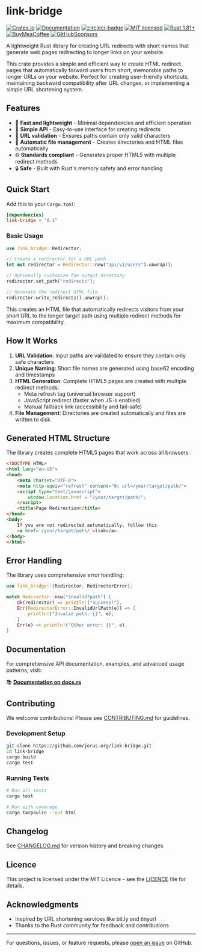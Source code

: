 # link-bridge

[![Crates.io][crates-badge]][crates-url]
[![Documentation][docs-badge]][docs-url]
[![circleci-badge]][circleci-url]
[![MIT licensed][mit-badge]][mit-url]
[![Rust 1.81+][version-badge]][version-url]
[![BuyMeaCoffee][bmac-badge]][bmac-url]
[![GitHubSponsors][ghub-badge]][ghub-url]

[crates-badge]: https://img.shields.io/crates/v/link-bridge.svg
[crates-url]: https://crates.io/crates/link-bridge
[docs-badge]: https://docs.rs/link-bridge/badge.svg
[docs-url]: https://docs.rs/link-bridge
[mit-badge]: https://img.shields.io/badge/license-MIT-blue.svg
[mit-url]: https://github.com/jerus-org/link-bridge/blob/main/LICENSE
[circleci-badge]: https://dl.circleci.com/status-badge/img/gh/jerus-org/link-bridge/tree/main.svg?style=svg
[circleci-url]: https://dl.circleci.com/status-badge/redirect/gh/jerus-org/link-bridge/tree/main
[version-badge]: https://img.shields.io/badge/rust-1.81+-orange.svg
[version-url]: https://www.rust-lang.org
[bmac-badge]: https://badgen.net/badge/icon/buymeacoffee?color=yellow&icon=buymeacoffee&label
[bmac-url]: https://buymeacoffee.com/jerusdp
[ghub-badge]: https://img.shields.io/badge/sponsor-30363D?logo=GitHub-Sponsors&logoColor=#white
[ghub-url]: https://github.com/sponsors/jerusdp

A lightweight Rust library for creating URL redirects with short names that generate web pages redirecting to longer links on your website.

This crate provides a simple and efficient way to create HTML redirect pages that automatically forward users from short, memorable paths to longer URLs on your website. Perfect for creating user-friendly shortcuts, maintaining backward compatibility after URL changes, or implementing a simple URL shortening system.

## Features

- 🚀 **Fast and lightweight** - Minimal dependencies and efficient operation
- 🔧 **Simple API** - Easy-to-use interface for creating redirects
- 🎯 **URL validation** - Ensures paths contain only valid characters
- 📁 **Automatic file management** - Creates directories and HTML files automatically
- 🌐 **Standards compliant** - Generates proper HTML5 with multiple redirect methods
- 🔒 **Safe** - Built with Rust's memory safety and error handling

## Quick Start

Add this to your `Cargo.toml`:

```toml
[dependencies]
link-bridge = "0.1"
```

### Basic Usage

```rust
use link_bridge::Redirector;

// Create a redirector for a URL path
let mut redirector = Redirector::new("api/v1/users").unwrap();

// Optionally customize the output directory
redirector.set_path("redirects");

// Generate the redirect HTML file
redirector.write_redirects().unwrap();
```

This creates an HTML file that automatically redirects visitors from your short URL to the longer target path using multiple redirect methods for maximum compatibility.

## How It Works

1. **URL Validation**: Input paths are validated to ensure they contain only safe characters
2. **Unique Naming**: Short file names are generated using base62 encoding and timestamps
3. **HTML Generation**: Complete HTML5 pages are created with multiple redirect methods:
   - Meta refresh tag (universal browser support)
   - JavaScript redirect (faster when JS is enabled)
   - Manual fallback link (accessibility and fail-safe)
4. **File Management**: Directories are created automatically and files are written to disk

## Generated HTML Structure

The library creates complete HTML5 pages that work across all browsers:

```html
<!DOCTYPE HTML>
<html lang="en-US">
<head>
    <meta charset="UTF-8">
    <meta http-equiv="refresh" content="0; url=/your/target/path/">
    <script type="text/javascript">
        window.location.href = "/your/target/path/";
    </script>
    <title>Page Redirection</title>
</head>
<body>
    If you are not redirected automatically, follow this 
    <a href='/your/target/path/'>link</a>.
</body>
</html>
```

## Error Handling

The library uses comprehensive error handling:

```rust
use link_bridge::{Redirector, RedirectorError};

match Redirector::new("invalid?path") {
    Ok(redirector) => println!("Success!"),
    Err(RedirectorError::InvalidUrlPath(e)) => {
        println!("Invalid path: {}", e);
    }
    Err(e) => println!("Other error: {}", e),
}
```

## Documentation

For comprehensive API documentation, examples, and advanced usage patterns, visit:

📚 **[Documentation on docs.rs](https://docs.rs/link-bridge)**

## Contributing

We welcome contributions! Please see [CONTRIBUTING.md](CONTRIBUTING.md) for guidelines.

### Development Setup

```bash
git clone https://github.com/jerus-org/link-bridge.git
cd link-bridge
cargo build
cargo test
```

### Running Tests

```bash
# Run all tests
cargo test

# Run with coverage
cargo tarpaulin --out html
```

## Changelog

See [CHANGELOG.md](CHANGELOG.md) for version history and breaking changes.

## Licence

This project is licensed under the MIT Licence - see the [LICENCE](LICENSE) file for details.

## Acknowledgments

- Inspired by URL shortening services like bit.ly and tinyurl
- Thanks to the Rust community for feedback and contributions

---

For questions, issues, or feature requests, please [open an issue](https://github.com/jerus-org/link-bridge/issues) on GitHub.